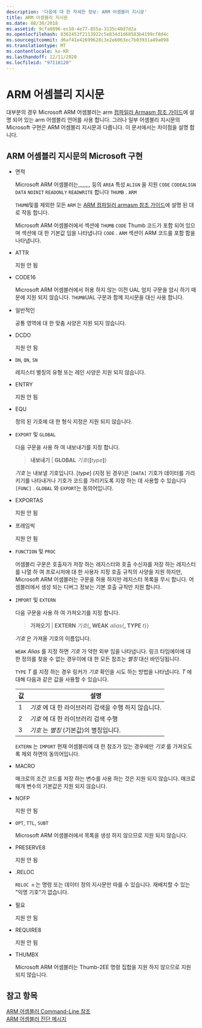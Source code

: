 ```yaml
---
description: '다음에 대 한 자세한 정보: ARM 어셈블러 지시문'
title: ARM 어셈블리 지시문
ms.date: 08/30/2018
ms.assetid: 9cfa8896-ec10-4e77-855a-3135c40d7d2a
ms.openlocfilehash: 8362453f2113922c5e834d1d68583b4199cf8d4c
ms.sourcegitcommit: d6af41e42699628c3e2e6063ec7b03931a49a098
ms.translationtype: MT
ms.contentlocale: ko-KR
ms.lasthandoff: 12/11/2020
ms.locfileid: "97118120"
---
```

# <a name="arm-assembler-directives"></a>ARM 어셈블리 지시문

대부분의 경우 Microsoft ARM 어셈블러는 arm [컴파일러 Armasm 참조 가이드](http://infocenter.arm.com/help/topic/com.arm.doc.dui0802b/index.html)에 설명 되어 있는 arm 어셈블리 언어를 사용 합니다. 그러나 일부 어셈블리 지시문의 Microsoft 구현은 ARM 어셈블리 지시문과 다릅니다. 이 문서에서는 차이점을 설명 합니다.

## <a name="microsoft-implementations-of-arm-assembly-directives"></a>ARM 어셈블리 지시문의 Microsoft 구현

- 면적

   Microsoft ARM 어셈블러는,,,,,,,, 등의 `AREA` 특성 `ALIGN` 을 지원 `CODE` `CODEALIGN` `DATA` `NOINIT` `READONLY` `READWRITE` 합니다 `THUMB` . `ARM`

   `THUMB`및를 제외한 모든 `ARM` 는 [ARM 컴파일러 armasm 참조 가이드](http://infocenter.arm.com/help/topic/com.arm.doc.dui0802b/index.html)에 설명 된 대로 작동 합니다.

   Microsoft ARM 어셈블러에서 섹션에 `THUMB` `CODE` Thumb 코드가 포함 되어 있으며 섹션에 대 한 기본값 임을 나타냅니다 `CODE` .  `ARM` 섹션이 ARM 코드를 포함 함을 나타냅니다.

- ATTR

   지원 안 됨

- CODE16

   Microsoft ARM 어셈블러에서 허용 하지 않는 이전 UAL 엄지 구문을 암시 하기 때문에 지원 되지 않습니다.  `THUMB`UAL 구문과 함께 지시문을 대신 사용 합니다.

- 일반적인

   공통 영역에 대 한 맞춤 사양은 지원 되지 않습니다.

- DCDO

   지원 안 됨

- `DN`, `QN`, `SN`

   레지스터 별칭의 유형 또는 레인 사양은 지원 되지 않습니다.

- ENTRY

   지원 안 됨

- EQU

   정의 된 기호에 대 한 형식 지정은 지원 되지 않습니다.

- `EXPORT` 및 `GLOBAL`

   다음 구문을 사용 하 여 내보내기를 지정 합니다.

   > **내보내기** | **GLOBAL** <em>기호</em>{**[**<em>type</em>**]**}

   *기호* 는 내보낼 기호입니다.  [*type*] (지정 된 경우)은 `[DATA]` 기호가 데이터를 가리키기를 나타내거나 기호가 코드를 가리키도록 지정 하는 데 사용할 수 있습니다 `[FUNC]` . `GLOBAL` 와 `EXPORT`는 동의어입니다.

- EXPORTAS

   지원 안 됨

- 프레임씩

   지원 안 됨

- `FUNCTION` 및 `PROC`

   어셈블리 구문은 호출자가 저장 하는 레지스터와 호출 수신자를 저장 하는 레지스터를 나열 하 여 프로시저에 대 한 사용자 지정 호출 규칙의 사양을 지원 하지만, Microsoft ARM 어셈블러는 구문을 허용 하지만 레지스터 목록을 무시 합니다.  어셈블러에서 생성 되는 디버그 정보는 기본 호출 규칙만 지원 합니다.

- `IMPORT` 및 `EXTERN`

   다음 구문을 사용 하 여 가져오기를 지정 합니다.

   > **가져오기** | **EXTERN** *기호*{**, WEAK** *alias*{**, TYPE** *t*}}

   *기호* 은 가져올 기호의 이름입니다.

   `WEAK` *Alias* 를 지정 하면 *기호* 가 약한 외부 임을 나타냅니다. 링크 타임에이에 대 한 정의를 찾을 수 없는 경우이에 대 한 모든 참조는 *별칭* 대신 바인딩됩니다.

   `TYPE` *T* 를 지정 하는 경우  링커가 *기호* 확인을 시도 하는 방법을 나타냅니다.  *T* 에 대해 다음과 같은 값을 사용할 수 있습니다.

   |값|설명|
   |-|-|
   |1|*기호* 에 대 한 라이브러리 검색을 수행 하지 않습니다.|
   |2|*기호* 에 대 한 라이브러리 검색 수행|
   |3|*기호* 는 *별칭* (기본값)의 별칭입니다.|

   `EXTERN` 는 `IMPORT` 현재 어셈블리에 대 한 참조가 있는 경우에만 *기호* 를 가져오도록 제외 하면의 동의어입니다.

- MACRO

   매크로의 조건 코드를 저장 하는 변수를 사용 하는 것은 지원 되지 않습니다. 매크로 매개 변수의 기본값은 지원 되지 않습니다.

- NOFP

   지원 안 됨

- `OPT`, `TTL`, `SUBT`

   Microsoft ARM 어셈블러에서 목록을 생성 하지 않으므로 지원 되지 않습니다.

- PRESERVE8

   지원 안 됨

- .RELOC

   `RELOC n` 는 명령 또는 데이터 정의 지시문만 따를 수 있습니다. 재배치할 수 있는 "익명 기호"가 없습니다.

- 필요

   지원 안 됨

- REQUIRE8

   지원 안 됨

- THUMBX

   Microsoft ARM 어셈블러는 Thumb-2EE 명령 집합을 지원 하지 않으므로 지원 되지 않습니다.

## <a name="see-also"></a>참고 항목

[ARM 어셈블러 Command-Line 참조](../../assembler/arm/arm-assembler-command-line-reference.md)<br/>
[ARM 어셈블러 진단 메시지](../../assembler/arm/arm-assembler-diagnostic-messages.md)<br/>
